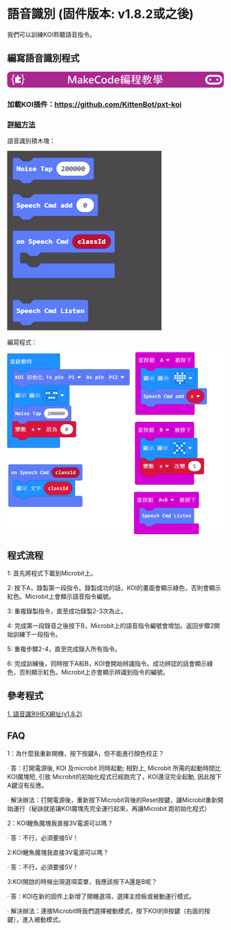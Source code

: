 # **語音識別 (固件版本: v1.8.2或之後)**

我們可以訓練KOI聆聽語音指令。

## 編寫語音識別程式

![](../../PWmodules/images/mcbanner.png)

### 加載KOI插件：https://github.com/KittenBot/pxt-koi


### [詳細方法](../makecodeQs.md)

語音識別積木塊：

![](KOI13/1.png)

編寫程式：

![](KOI13/2.png)

## 程式流程

1: 首先將程式下載到Microbit上。

2: 按下A，錄製第一段指令。錄製成功的話，KOI的畫面會顯示綠色，否則會顯示紅色。Microbit上會顯示語音指令編號。

3: 重複錄製指令，直至成功錄製2-3次為止。

4: 完成第一段錄音之後按下B，Microbit上的語音指令編號會增加。返回步驟2開始訓練下一段指令。

5: 重複步驟2-4，直至完成錄入所有指令。

6: 完成訓練後，同時按下A和B，KOI會開始辨識指令。成功辨認的話會顯示綠色，否則顯示紅色。Microbit上亦會顯示辨識到指令的編號。

## 參考程式

[1. 語音識別HEX網址(v1.8.2)](https://makecode.microbit.org/_V6MeYw0YU4WY)

## FAQ

1：為什麼我重新開機，按下按鍵A，但不能進行顏色校正？

·    答：打開電源後, KOI 及microbit 同時起動; 相對上, Microbit 所需的起動時間比KOI魔塊短, 引致 Microbit的初始化程式已經跑完了，KOI還沒完全起動, 因此按下A鍵沒有反應。

·    解決辦法：打開電源後，重新按下Microbit背後的Reset按鍵，讓Microbit重新開始運行（秘訣就是讓KOI魔塊先完全運行起來，再讓Microbit 跑初始化程式）

2：KOI鯉魚魔塊我直接3V電源可以嗎？

·    答：不行，必須要接5V！

2:KOI鯉魚魔塊我直接3V電源可以嗎？

·    答：不行，必須要接5V！

3:KOI開啟的時候出現選項菜單，我應該按下A還是B呢？

·    答：KOI在新的固件上新增了開機選項，選擇主控板或被動運行模式。

·    解決辦法：連接Microbit時我們選擇被動模式，按下KOI的B按鍵（右面的按鍵），進入被動模式。

